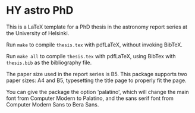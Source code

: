 
# HY astro PhD

This is a LaTeX template for a PhD thesis in the astronomy report series
at the University of Helsinki.

Run `make` to compile `thesis.tex` with pdfLaTeX, without invoking BibTeX.

Run `make all` to compile `thesis.tex` with pdfLaTeX, using BibTex 
with `thesis.bib` as the bibliography file.

The paper size used in the report series is B5. This package supports two paper
sizes: A4 and B5, typesetting the title page to properly fit the page.

You can give the package the option 'palatino', which will change the main font
from Computer Modern to Palatino, and the sans serif font from Computer Modern
Sans to Bera Sans.
